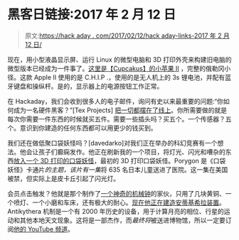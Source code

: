 # 黑客日链接:2017 年 2 月 12 日

> 原文:[https://hack aday . com/2017/02/12/hack aday-links-2017 年 2 月 12 日/](https://hackaday.com/2017/02/12/hackaday-links-february-12-2017/)

现在，用小型液晶显示屏、运行 Linux 的微型电脑和 3D 打印外壳来构建旧电脑的微型版本已经成为一件事了。[这里是【Cupcakus】的小苹果 II](https://bbs.nextthing.co/t/apple-iie-mini-powered-by-c-h-i-p/14838) ，完整的俄勒冈小径。这款 Apple II 使用的是 C.H.I.P .，使用的是无人机上的 3s 锂电池，并配有蓝牙键盘和操纵杆。是的，显示器上的电源按钮工作正常。

在 Hackaday，我们会收到很多人的电子邮件，询问有史以来最重要的问题:“你如何成为一名硬件黑客？”[Tex Projects] [把一切都摆在了线上](https://www.youtube.com/watch?v=g8QDCMuy6oM)。你所需要做的就是每次你需要一件东西的时候就买五件。需要一些插头吗？买五个。一个传感器？五个。意识到你建造的任何东西都可以用更少的钱买到。

我们还在做低聚口袋妖怪吗？[davedarko]对我们正在举办的科幻竞赛有一个想法。他会让孩子们癫痫发作。他正在刷新我的一个项目，将灯光、闪光和嘈杂的东西[放入一个 3D 打印的口袋妖怪](https://hackaday.io/project/19819-porygon-v2-but-not-the-evolution-of-porygon)，最初的 3D 打印口袋妖怪。Porygon 是《口袋妖怪》卡通片*的主题，该片有一集*将 635 名日本儿童送进了医院。这一集在美国被禁，但实际上是皮卡丘引起了闪光灯。

会员点击触发？他就是那个制作了[一个神奇的机械钟](https://www.youtube.com/watch?v=dU7iKNmQBIs)的家伙，只用了几块黄铜、一个喷灯、一个小磨和车床，还有极大的耐心。[现在他正在建造安蒂基希拉装置](https://www.youtube.com/watch?v=ML4tw_UzqZE)。Antikythera 机制是一个有 2000 年历史的设备，用于计算月亮的相位、行星的运动和其他本地天文现象。这将是一部杰作，而*最终将*被送进博物馆，所以一定要订阅[他的 YouTube 频道](https://www.youtube.com/channel/UCworsKCR-Sx6R6-BnIjS2MA)。